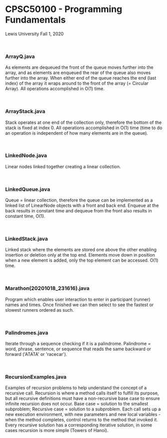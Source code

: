# CPSC50100 - Programming Fundamentals

Lewis University Fall 1, 2020

<br />

### ArrayQ.java
As elements are dequeued the front of the queue moves further into the array, and as elements are enqueued the rear of the queue also moves further into the array. When either end of the queue reaches the end (last index) of the array it wraps around to the front of the array (= Circular Array). All operations accomplished in O(1) time.

<br />

### ArrayStack.java
Stack operates at one end of the collection only, therefore the bottom of the stack is fixed at index 0. All operations accomplished in O(1) time (time to do an operation is independent of how many elements are in the queue).

<br />

### LinkedNode.java
Linear nodes linked together creating a linear collection.

<br />

### LinkedQueue.java
Queue = linear collection, therefore the queue can be implemented as a linked list of LinearNode objects with a front and back end. Enqueue at the back results in constant time and dequeue from the front also results in constant time, O(1).

<br />

### LinkedStack.java
Linked stack where the elements are stored one above the other enabling insertion or deletion only at the top end. Elements move down in position when a new element is added, only the top element can be accessed. O(1) time.

<br />

### Marathon(20201018_231616).java
Program which enables user interaction to enter in participant (runner) names and times. Once finished we can then select to see the fastest or slowest runners ordered as such. 

<br />

### Palindromes.java
Iterate through a sequence checking if it is a palindrome. Palindrome = word, phrase, sentence, or sequence that reads the same backward or forward ('ATATA' or 'racecar').

<br />

### RecursionExamples.java
Examples of recursion problems to help understand the concept of a recursive call. Recursion is where a method calls itself to fulfill its purpose, but all recursive definitions must have a non-recursive base case to ensure infinite recursion does not occur. Base case = solution to the smallest subproblem; Recursive case = solution to a subproblem. Each call sets up a new execution environment, with new parameters and new local variables - when the method completes, control returns to the method that invoked it. Every recursive solution has a corresponding iterative solution, in some cases recursion is more simple (Towers of Hanoi).
